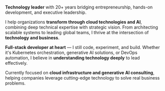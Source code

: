 **Technology leader** with 20+ years bridging entrepreneurship, hands-on development, and executive leadership.

I help organizations **transform through cloud technologies and AI**, combining deep technical expertise with strategic vision. From architecting scalable systems to leading global teams, I thrive at the intersection of **technology and business**.

**Full-stack developer at heart** — I still code, experiment, and build. Whether it's Kubernetes orchestration, generative AI solutions, or DevOps automation, I believe in **understanding technology deeply** to lead effectively.

Currently focused on **cloud infrastructure and generative AI consulting**, helping companies leverage cutting-edge technology to solve real business problems.